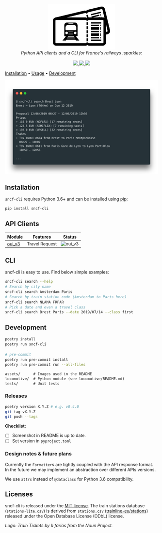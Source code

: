 <p align="center">
  <img src="/docs/_assets/logo.png" height="150"><br/>
  <i>Python API clients and a CLI for France's railways :sparkles:</i><br/><br/>
  <a href="https://codeclimate.com/github/yafeunteun/sncf-cli/maintainability">
    <img src="https://img.shields.io/codeclimate/maintainability/yafeunteun/sncf-cli.svg">
  </a>
  <a href="https://github.com/yafeunteun/sncf-cli/actions">
    <img src="https://github.com/yafeunteun/sncf-cli/workflows/CI/badge.svg">
  </a>
  <a href="https://coveralls.io/github/yafeunteun/sncf-cli?branch=master">
    <img src="https://coveralls.io/repos/github/yafeunteun/sncf-cli/badge.svg?branch=master&service=github">
  </a>
</p>

<a href="#installation">Installation</a> •
<a href="#usage">Usage</a> •
<a href="#development">Development</a>

<img src="/docs/_assets/carbon.png">

## Installation

`sncf-cli` requires Python 3.6+ and can be installed using [pip](https://pip.pypa.io/en/stable/):

```bash
pip install sncf-cli
```

## API Clients

Module | Features | Status
-------|----------|-------
[oui_v3](/locomotive/api/oui_v3.py) | Travel Request | ![oui_v3](https://github.com/yafeunteun/sncf-cli/workflows/oui_v3/badge.svg)

## CLI

sncf-cli is easy to use. Find below simple examples:

```bash
sncf-cli search --help
# Search by city name
sncf-cli search Amsterdam Paris
# Search by train station code (Amsterdam to Paris here)
sncf-cli search NLAMA FRPAR
# Pick a date and even a travel class
sncf-cli search Brest Paris --date 2019/07/14 --class first
```

## Development

```bash
poetry install
poetry run sncf-cli

# pre-commit
poetry run pre-commit install
poetry run pre-commit run --all-files
```

```
assets/      # Images used in the README
locomotive/  # Python module (see locomotive/README.md)
tests/       # Unit tests
```

### Releases

```bash
poetry version X.Y.Z # e.g. v0.4.0
git tag vX.Y.Z
git push --tags
```

**Checklist:**

- [ ] Screenshot in README is up to date.
- [ ] Set version in `pyproject.toml`

### Design notes & future plans

Currently the `Formatter`s are tightly coupled with the API response format. In the future we may implement an abstraction over different APIs versions.

We use `attrs` instead of `@dataclass` for Python 3.6 compatibility.

## Licenses

sncf-cli is released under the [MIT license](https://github.com/yafeunteun/sncf-cli/blob/master/LICENSE).
The train stations database (`stations-lite.csv`) is derived from `stations.csv` ([trainline-eu/stations](https://github.com/trainline-eu/stations)) released under the Open Database License (ODbL) license.

*Logo: Train Tickets by b farias from the Noun Project.*
